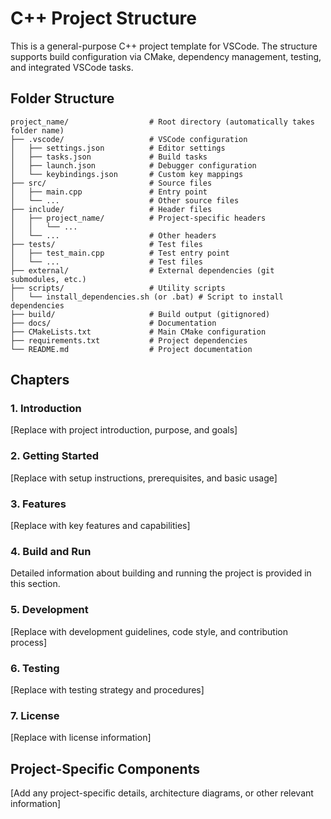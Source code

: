 # C++ Project Structure

This is a general-purpose C++ project template for VSCode. The structure supports build configuration via CMake, dependency management, testing, and integrated VSCode tasks.

## Folder Structure

```
project_name/                  # Root directory (automatically takes folder name)
├── .vscode/                   # VSCode configuration
│   ├── settings.json          # Editor settings
│   ├── tasks.json             # Build tasks
│   ├── launch.json            # Debugger configuration
│   └── keybindings.json       # Custom key mappings
├── src/                       # Source files
│   ├── main.cpp               # Entry point
│   └── ...                    # Other source files
├── include/                   # Header files
│   ├── project_name/          # Project-specific headers
│   │   └── ...
│   └── ...                    # Other headers
├── tests/                     # Test files
│   ├── test_main.cpp          # Test entry point
│   └── ...                    # Test files
├── external/                  # External dependencies (git submodules, etc.)
├── scripts/                   # Utility scripts
│   └── install_dependencies.sh (or .bat) # Script to install dependencies
├── build/                     # Build output (gitignored)
├── docs/                      # Documentation
├── CMakeLists.txt             # Main CMake configuration
├── requirements.txt           # Project dependencies
└── README.md                  # Project documentation
```

## Chapters

### 1. Introduction
[Replace with project introduction, purpose, and goals]

### 2. Getting Started
[Replace with setup instructions, prerequisites, and basic usage]

### 3. Features
[Replace with key features and capabilities]

### 4. Build and Run
Detailed information about building and running the project is provided in this section.

### 5. Development
[Replace with development guidelines, code style, and contribution process]

### 6. Testing
[Replace with testing strategy and procedures]

### 7. License
[Replace with license information]

## Project-Specific Components
[Add any project-specific details, architecture diagrams, or other relevant information]